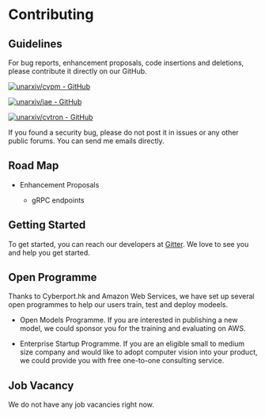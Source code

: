 # Contributing

## Guidelines

For bug reports, enhancement proposals, code insertions and deletions, please contribute it directly on our GitHub.

[![unarxiv/cvpm - GitHub](https://gh-card.dev/repos/unarxiv/cvpm.svg)](https://github.com/unarxiv/cvpm)

[![unarxiv/iae - GitHub](https://gh-card.dev/repos/unarxiv/iae.svg)](https://github.com/unarxiv/iae)

[![unarxiv/cvtron - GitHub](https://gh-card.dev/repos/unarxiv/cvtron.svg)](https://github.com/unarxiv/cvtron)

If you found a security bug, please do not post it in issues or any other public forums. You can send me emails directly.

## Road Map

- Enhancement Proposals
    
    - gRPC endpoints 

## Getting Started

To get started, you can reach our developers at [Gitter](https://gitter.im/Unarxiv/cvpm). We love to see you and help you get started.

## Open Programme

Thanks to Cyberport.hk and Amazon Web Services, we have set up several open programmes to help our users train, test and deploy modeels.

- Open Models Programme. If you are interested in publishing a new model, we could sponsor you for the training and evaluating on AWS.

- Enterprise Startup Programme. If you are an eligible small to medium size company and would like to adopt computer vision into your product, we could provide you with free one-to-one consulting service.

## Job Vacancy

We do not have any job vacancies right now.